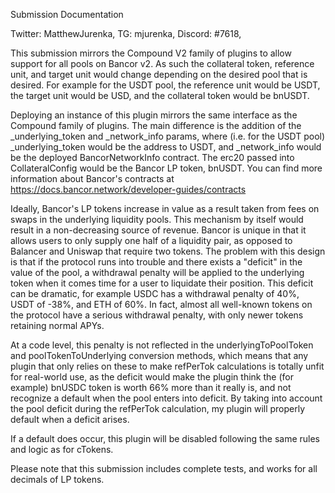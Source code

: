 Submission Documentation

Twitter: MatthewJurenka, TG: mjurenka, Discord: #7618, 

This submission mirrors the Compound V2 family of plugins to allow support
for all pools on Bancor v2. As such the collateral token, reference unit,
and target unit would change depending on the desired pool that is desired.
For example for the USDT pool, the reference unit would be USDT, the target unit
would be USD, and the collateral token would be bnUSDT.

Deploying an instance of this plugin mirrors the same interface as the Compound
family of plugins. The main difference is the addition of the _underlying_token
and _network_info params, where (i.e. for the USDT pool) _underlying_token would
be the address to USDT, and _network_info would be the deployed BancorNetworkInfo
contract. The erc20 passed into CollateralConfig would be the Bancor LP token,
bnUSDT. You can find more information about Bancor's contracts at
https://docs.bancor.network/developer-guides/contracts

Ideally, Bancor's LP tokens increase in value as a result taken from fees on swaps
in the underlying liquidity pools. This mechanism by itself would result in a non-decreasing
source of revenue. Bancor is unique in that it allows users to only supply one half
of a liquidity pair, as opposed to Balancer and Uniswap that require two tokens.
The problem with this design is that if the protocol runs into trouble and there exists
a "deficit" in the value of the pool, a withdrawal penalty will be applied to the
underlying token when it comes time for a user to liquidate their position. This
deficit can be dramatic, for example USDC has a withdrawal penalty of 40%, USDT of -38%,
and ETH of 60%. In fact, almost all well-known tokens on the protocol have a serious 
withdrawal penalty, with only newer tokens retaining normal APYs. 

At a code level, this penalty is not reflected in the underlyingToPoolToken
and poolTokenToUnderlying conversion methods, which means that any plugin that
only relies on these to make refPerTok calculations is totally unfit for real-world
use, as the deficit would make the plugin think the (for example) bnUSDC token
is worth 66% more than it really is, and not recognize a default when the pool
enters into deficit. By taking into account the pool deficit during the refPerTok 
calculation, my plugin will properly default when a deficit arises.

If a default does occur, this plugin will be disabled following the same rules
and logic as for cTokens. 

Please note that this submission includes complete tests, and works for all decimals
of LP tokens.
